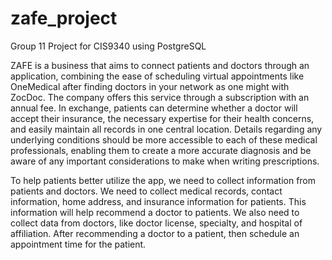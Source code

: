 # zafe_project
Group 11 Project for CIS9340 using PostgreSQL

ZAFE is a business that aims to connect patients and doctors through an application, combining the ease of scheduling virtual appointments like OneMedical after finding doctors in your network as one might with ZocDoc. The company offers this service through a subscription with an annual fee. In exchange, patients can determine whether a doctor will accept their insurance, the necessary expertise for their health concerns, and easily maintain all records in one central location. Details regarding any underlying conditions should be more accessible to each of these medical professionals, enabling them to create a more accurate diagnosis and be aware of any important considerations to make when writing prescriptions.
 
To help patients better utilize the app, we need to collect information from patients and doctors. We need to collect medical records, contact information, home address, and insurance information for patients. This information will help recommend a doctor to patients. We also need to collect data from doctors, like doctor license, specialty, and hospital of affiliation. After recommending a doctor to a patient, then schedule an appointment time for the patient.  
